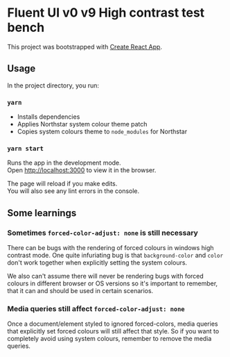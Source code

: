# Fluent UI v0 v9 High contrast test bench

This project was bootstrapped with [Create React App](https://github.com/facebook/create-react-app).

## Usage

In the project directory, you run:

### `yarn`

* Installs dependencies
* Applies Northstar system colour theme patch
* Copies system colours theme to `node_modules` for Northstar

### `yarn start`

Runs the app in the development mode.\
Open [http://localhost:3000](http://localhost:3000) to view it in the browser.

The page will reload if you make edits.\
You will also see any lint errors in the console.

## Some learnings

### Sometimes `forced-color-adjust: none` is still necessary

There can be bugs with the rendering of forced colours in windows high contrast mode. One quite infuriating bug
is that `background-color` and `color` don't work together when explicitly setting the system colours.

We also can't assume there will never be rendering bugs with forced colours in different browser or OS versions
so it's important to remember, that it can and should be used in certain scenarios.

### Media queries still affect `forced-color-adjust: none`

Once a document/element styled to ignored forced-colors, media queries that explicitly set forced colours will still
affect that style. So if you want to completely avoid using system colours, remember to remove the media queries.